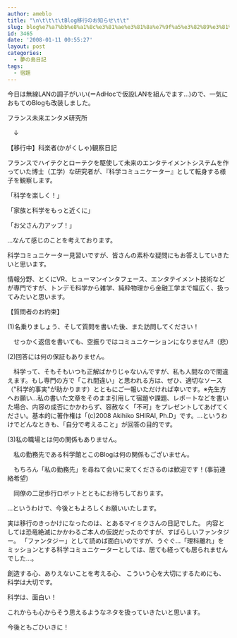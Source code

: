 ```yaml
---
author: ameblo
title: "\n\t\t\t\tBlog移行のお知らせ\t\t"
slug: blog%e7%a7%bb%e8%a1%8c%e3%81%ae%e3%81%8a%e7%9f%a5%e3%82%89%e3%81%9b
id: 3465
date: '2008-01-11 00:55:27'
layout: post
categories:
  - 夢の島日記
tags:
  - 宿題
---
```


今日は無線LANの調子がいい(＝AdHocで仮設LANを組んでます…)ので、一気におもてのBlogも改装しました。

フランス未来エンタメ研究所

　↓

【移行中】科楽者(かがくしゃ)観察日記

フランスでハイテクとローテクを駆使して未来のエンタテイメントシステムを作っていた博士（工学）な研究者が、『科学コミュニケーター』として転身する様子を観察します。

「科学を楽しく！」

「家族と科学をもっと近くに」

「お父さん力アップ！」

…なんて感じのことを考えております。

科学コミュニケーター見習いですが、皆さんの素朴な疑問にもお答えしていきたいと思います。

情報分野、とくにVR、ヒューマンインタフェース、エンタテイメント技術などが専門ですが、トンデモ科学から雑学、純粋物理から金融工学まで幅広く、扱ってみたいと思います。

【質問者のお約束】

(1)名乗りましょう、そして質問を書いた後、また訪問してください！

　せっかく返信を書いても、空振りではコミュニケーションになりません!!（悲）

(2)回答には何の保証もありません。

　科学って、そもそもいつも正解ばかりじゃないんですが、私も人間なので間違えます。もし専門の方で「これ間違い」と思われる方は、ぜひ、適切なソース（"科学的事実"が助かります）とともにご一報いただければ幸いです。※先生方へお願い…私の書いた文章をそのまま引用して宿題や課題、レポートなどを書いた場合、内容の成否にかかわらず、容赦なく「不可」をプレゼントしてあげてください。基本的に著作権は「(c)2008 Akihiko SHIRAI, Ph.D」です。…というわけでどんなときも、「自分で考えること」が回答の目的です。

(3)私の職場とは何の関係もありません。

　私の勤務先である科学館とこのBlogは何の関係もございません。

　もちろん「私の勤務先」を尋ねて会いに来てくださるのは歓迎です！(事前連絡希望)

　同僚の二足歩行ロボットとともにお待ちしております。

…というわけで、今後ともよろしくお願いいたします。

実は移行のきっかけになったのは、とあるマイミクさんの日記でした。 内容としては恐竜絶滅にかかわるご本人の仮説だったのですが、すばらしいファンタジー。 「ファンタジー」として読めば面白いのですが、うぐぐ…「理科離れ」をミッションとする科学コミュニケーターとしては、居ても経っても居られませんでした…。

創造する心、ありえないことを考える心、 こういう心を大切にするためにも、科学は大切です。

科学は、面白い！

これからも心からそう思えるようなネタを扱っていきたいと思います。

今後ともごひいきに！